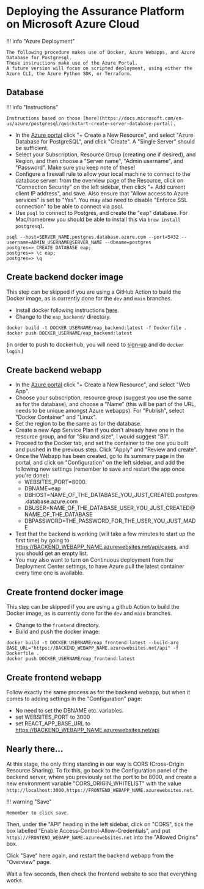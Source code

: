 # Deploying the Assurance Platform on Microsoft Azure Cloud

!!! info "Azure Deployment"

    The following procedure makes use of Docker, Azure Webapps, and Azure Database for Postgresql.
    These instructions make use of the Azure Portal.
    A future version will focus on scripted deployment, using either the Azure CLI, the Azure Python SDK, or Terraform.

## Database

!!! info "Instructions"

    Instructions based on those [here](https://docs.microsoft.com/en-us/azure/postgresql/quickstart-create-server-database-portal).

- In the [Azure portal](https://portal.azure.com) click "+ Create a New
  Resource", and select "Azure Database for PostgreSQL", and click "Create". A
  "Single Server" should be sufficient.
- Select your Subscription, Resource Group (creating one if desired), and
  Region, and then choose a "Server name", "Admin username", and "Password".
  Make sure you keep note of these!
- Configure a firewall rule to allow your local machine to connect to the
  database server: from the overview page of the Resource, click on "Connection
  Security" on the left sidebar, then click "+ Add current client IP address",
  and save. Also ensure that "Allow access to Azure services" is set to "Yes".
  You may also need to disable "Enforce SSL connection" to be able to connect
  via psql.
- Use `psql` to connect to Postgres, and create the "eap" database. For
  Mac/homebrew you should be able to install this via `brew install postgresql`.

```shell
psql --host=SERVER_NAME.postgres.database.azure.com --port=5432 --username=ADMIN_USERNAME@SERVER_NAME --dbname=postgres
postgres=> CREATE DATABASE eap;
postgres=> \c eap;
postgres=> \q
```

## Create backend docker image

This step can be skipped if you are using a GitHub Action to build the Docker
image, as is currently done for the `dev` and `main` branches.

- Install docker following instructions
  [here](https://docs.docker.com/engine/install/).
- Change to the `eap_backend/` directory.

```shell
docker build -t DOCKER_USERNAME/eap_backend:latest -f Dockerfile .
docker push DOCKER_USERNAME/eap_backend:latest
```

(in order to push to dockerhub, you will need to
[sign-up](https://hub.docker.com/signup) and do `docker login`.)

## Create backend webapp

- In the [Azure portal](https://portal.azure.com) click "+ Create a New
  Resource", and select "Web App".
- Choose your subscription, resource group (suggest you use the same as for the
  database), and choose a "Name" (this will be part of the URL, needs to be
  unique amongst Azure webapps). For "Publish", select "Docker Container" and
  "Linux".
- Set the region to be the same as for the database.
- Create a new App Service Plan if you don't already have one in the resource
  group, and for "Sku and size", I would suggest "B1".
- Proceed to the Docker tab, and set the container to the one you built and
  pushed in the previous step. Click "Apply" and "Review and create".
- Once the Webapp has been created, go to its summary page in the portal, and
  click on "Configuration" on the left sidebar, and add the following new
  settings (remember to save and restart the app once you're done):
  - WEBSITES_PORT=8000.
  - DBNAME=eap
  - DBHOST=NAME_OF_THE_DATABASE_YOU_JUST_CREATED.postgres.database.azure.com
  - DBUSER=NAME_OF_THE_DATABASE_USER_YOU_JUST_CREATED@NAME_OF_THE_DATABASE
  - DBPASSWORD=THE_PASSWORD_FOR_THE_USER_YOU_JUST_MADE
- Test that the backend is working (will take a few minutes to start up the
  first time) by going to
  https://BACKEND_WEBAPP_NAME.azurewebsites.net/api/cases, and you should get an
  empty list.
- You may also want to turn on Continuous deployment from the Deployment Center
  settings, to have Azure pull the latest container every time one is available.

## Create frontend docker image

This step can be skipped if you are using a github Action to build the Docker
image, as is currently done for the `dev` and `main` branches.

- Change to the `frontend` directory.
- Build and push the docker image:

```shell
docker build -t DOCKER_USERNAME/eap_frontend:latest --build-arg BASE_URL="https://BACKEND_WEBAPP_NAME.azurewebsites.net/api" -f Dockerfile .
docker push DOCKER_USERNAME/eap_frontend:latest
```

## Create frontend webapp

Follow exactly the same process as for the backend webapp, but when it comes to
adding settings in the "Configuration" page:

- No need to set the DBNAME etc. variables.
- set WEBSITES_PORT to 3000
- set REACT_APP_BASE_URL to https://BACKEND_WEBAPP_NAME.azurewebsites.net/api

## Nearly there...

At this stage, the only thing standing in our way is CORS (Cross-Origin Resource
Sharing). To fix this, go back to the Configuration panel of the backend server,
where you previously set the port to be 8000, and create a new environment
variable "CORS_ORIGIN_WHITELIST" with the value
`http://localhost:3000,https://FRONTEND_WEBAPP_NAME.azurewebsites.net`.

!!! warning "Save"

    Remember to click save.

Then, under the "API" heading in the left sidebar, click on "CORS", tick the box
labelled "Enable Access-Control-Allow-Credentials", and put
`https://FRONTEND_WEBAPP_NAME.azurewebsites.net` into the "Allowed Origins" box.

Click "Save" here again, and restart the backend webapp from the "Overview"
page.

Wait a few seconds, then check the frontend website to see that everything
works.
